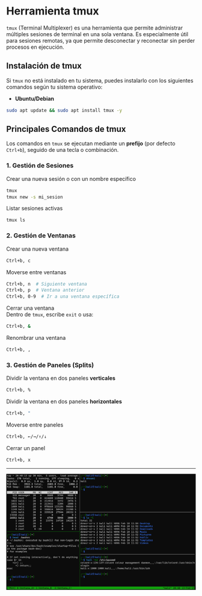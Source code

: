# Herramienta tmux

`tmux` (Terminal Multiplexer) es una herramienta que permite administrar múltiples sesiones de terminal en una sola ventana. Es especialmente útil para sesiones remotas, ya que permite desconectar y reconectar sin perder procesos en ejecución.

## Instalación de tmux

Si `tmux` no está instalado en tu sistema, puedes instalarlo con los siguientes comandos según tu sistema operativo:

- **Ubuntu/Debian**

```bash
sudo apt update && sudo apt install tmux -y
```

## Principales Comandos de tmux

Los comandos en `tmux` se ejecutan mediante un **prefijo** (por defecto `Ctrl+b`), seguido de una tecla o combinación.

### 1. Gestión de Sesiones

Crear una nueva sesión o con un nombre específico

```bash
tmux
tmux new -s mi_sesion
```

Listar sesiones activas

```bash
tmux ls
```

### 2. Gestión de Ventanas

Crear una nueva ventana

```bash
Ctrl+b, c
```

Moverse entre ventanas

```bash
Ctrl+b, n  # Siguiente ventana
Ctrl+b, p  # Ventana anterior
Ctrl+b, 0-9  # Ir a una ventana específica
```

Cerrar una ventana  
Dentro de `tmux`, escribe `exit` o usa:

```bash
Ctrl+b, &
```

Renombrar una ventana

```bash
Ctrl+b, ,
```

### 3. Gestión de Paneles (Splits)

Dividir la ventana en dos paneles **verticales**

```bash
Ctrl+b, %
```

Dividir la ventana en dos paneles **horizontales**

```bash
Ctrl+b, "
```

Moverse entre paneles

```bash
Ctrl+b, ←/→/↑/↓
```

Cerrar un panel

```bash
Ctrl+b, x
```

---

![tmux](../imagenes/cuestionarios/tmux/0.png)
